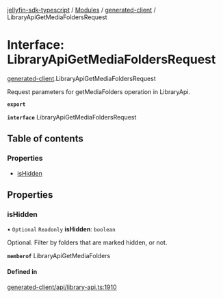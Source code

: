 [jellyfin-sdk-typescript](../README.md) / [Modules](../modules.md) / [generated-client](../modules/generated_client.md) / LibraryApiGetMediaFoldersRequest

# Interface: LibraryApiGetMediaFoldersRequest

[generated-client](../modules/generated_client.md).LibraryApiGetMediaFoldersRequest

Request parameters for getMediaFolders operation in LibraryApi.

**`export`**

**`interface`** LibraryApiGetMediaFoldersRequest

## Table of contents

### Properties

- [isHidden](generated_client.LibraryApiGetMediaFoldersRequest.md#ishidden)

## Properties

### isHidden

• `Optional` `Readonly` **isHidden**: `boolean`

Optional. Filter by folders that are marked hidden, or not.

**`memberof`** LibraryApiGetMediaFolders

#### Defined in

[generated-client/api/library-api.ts:1910](https://github.com/thornbill/jellyfin-sdk-typescript/blob/e4df7f8/src/generated-client/api/library-api.ts#L1910)
